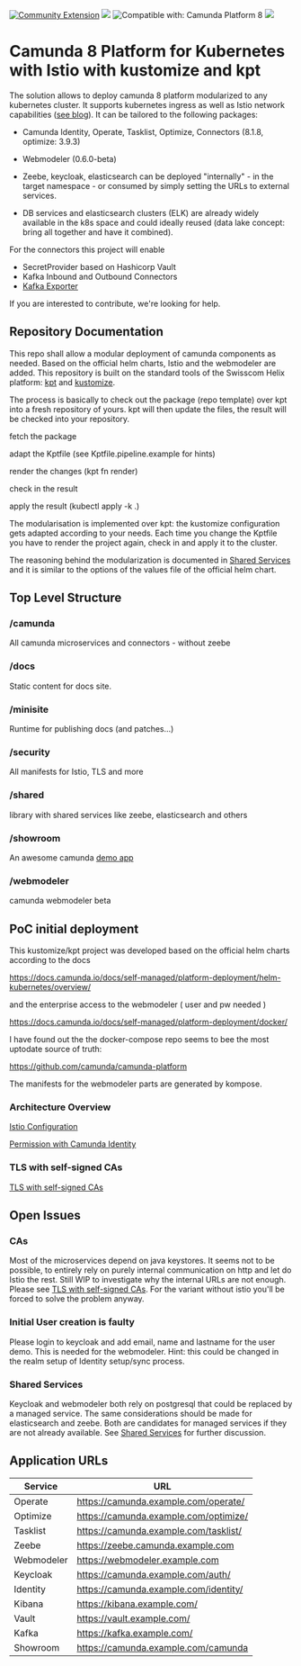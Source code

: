 [![Community Extension](https://img.shields.io/badge/Community%20Extension-An%20open%20source%20community%20maintained%20project-FF4700)](https://github.com/camunda-community-hub/community)
[![](https://img.shields.io/badge/Lifecycle-Incubating-blue)](https://github.com/Camunda-Community-Hub/community/blob/main/extension-lifecycle.md#incubating-)
![Compatible with: Camunda Platform 8](https://img.shields.io/badge/Compatible%20with-Camunda%20Platform%208-0072Ce)
[![](https://img.shields.io/badge/Lifecycle-Proof%20of%20Concept-blueviolet)](https://github.com/Camunda-Community-Hub/community/blob/main/extension-lifecycle.md#proof-of-concept-)

# Camunda 8 Platform for Kubernetes with Istio with kustomize and kpt

The solution allows to deploy camunda 8 platform modularized to any kubernetes cluster. It supports kubernetes ingress as well as Istio network capabilities ([see blog](https://vdan.niceneasy.ch/camunda-8-oauth-for-zeebe-with-istio/)). It can be tailored to the following packages:

- Camunda Identity, Operate, Tasklist, Optimize, Connectors (8.1.8, optimize: 3.9.3)

- Webmodeler (0.6.0-beta)

- Zeebe, keycloak, elasticsearch can be deployed "internally" - in the target namespace - or consumed by simply setting the URLs to external services.

- DB services and elasticsearch clusters (ELK) are already widely available in the k8s space and could ideally reused (data lake concept: bring all together and have it combined).

For the connectors this project will enable

- SecretProvider based on Hashicorp Vault
- Kafka Inbound and Outbound Connectors
- [Kafka Exporter](https://github.com/camunda-community-hub/zeebe-kafka-exporter)

If you are interested to contribute, we're looking for help.

## Repository Documentation

This repo shall allow a modular deployment of camunda components as needed. Based on the official helm charts, Istio and the webmodeler are added. This repository is built on the standard tools of the Swisscom Helix platform: [kpt](https://kpt.dev/installation/) and [kustomize](https://kustomize.io/).

The process is basically to check out the package (repo template) over kpt into a fresh repository of yours. kpt will then update the files, the result will be checked into your repository.

fetch the package

adapt the Kptfile  (see Kptfile.pipeline.example for hints)

render the changes  (kpt fn render)

check in the result

apply the result  (kubectl apply -k .)

The modularisation is implemented over kpt: the kustomize configuration gets adapted according to your needs. Each time you change the Kptfile you have to render the project again, check in and apply it to the cluster.

The reasoning behind the modularization is documented in
[Shared Services](./docs/shared-services.md) and it is similar to the options of the values file of the official helm chart.

## Top Level Structure

### /camunda
All camunda microservices and connectors - without zeebe

### /docs
Static content for docs site.

### /minisite
Runtime for publishing docs (and patches...)

### /security
All manifests for Istio, TLS and more

### /shared
library with shared services like zeebe, elasticsearch and others

### /showroom
An awesome camunda [demo app](https://github.com/camunda-consulting/showroom-customer-onboarding/tree/c8-iteration2)

### /webmodeler
camunda webmodeler beta

## PoC initial deployment

This kustomize/kpt project was developed based on the official helm charts according to the docs

https://docs.camunda.io/docs/self-managed/platform-deployment/helm-kubernetes/overview/

and the enterprise access to the webmodeler ( user and pw needed )

https://docs.camunda.io/docs/self-managed/platform-deployment/docker/  

I have found out the the docker-compose repo seems to bee the most uptodate source of truth:

https://github.com/camunda/camunda-platform

The manifests for the webmodeler parts are generated by kompose.

### Architecture Overview

[Istio Configuration](./docs/istio-config.md)

[Permission with Camunda Identity](./docs/permissions.md)

### TLS with self-signed CAs

[TLS with self-signed CAs](./docs/tls.md)
## Open Issues

### CAs

Most of the microservices depend on java keystores. 
It seems not to be possible, to entirely rely on purely internal communication on http and let do Istio the rest. Still WIP to investigate why the internal URLs are not enough.
Please see [TLS with self-signed CAs](./docs/tls.md).
For the variant without istio you'll be forced to solve the problem anyway.

### Initial User creation is faulty

Please login to keycloak and add email, name and lastname for the user demo. This is needed for the webmodeler.
Hint: this could be changed in the realm setup of Identity setup/sync process.

### Shared Services

Keycloak and webmodeler both rely on postgresql that could be replaced by a managed service.
The same considerations should be made for elasticsearch and zeebe. Both are candidates for managed services if they are not already available. See [Shared Services](./docs/shared-services.md) for further discussion.

## Application URLs

| Service | URL |
| --- | --- |
| Operate | https://camunda.example.com/operate/ |
| Optimize | https://camunda.example.com/optimize/ |
| Tasklist | https://camunda.example.com/tasklist/ |
| Zeebe    | https://zeebe.camunda.example.com |
| Webmodeler | https://webmodeler.example.com |
| Keycloak | https://camunda.example.com/auth/ |
| Identity | https://camunda.example.com/identity/ |
| Kibana   | https://kibana.example.com/ |
| Vault    | https://vault.example.com/ |
| Kafka    | https://kafka.example.com/ |
| Showroom | https://camunda.example.com/camunda |